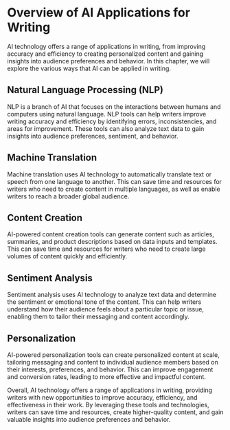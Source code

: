 Overview of AI Applications for Writing
==============================================================================================

AI technology offers a range of applications in writing, from improving accuracy and efficiency to creating personalized content and gaining insights into audience preferences and behavior. In this chapter, we will explore the various ways that AI can be applied in writing.

Natural Language Processing (NLP)
---------------------------------

NLP is a branch of AI that focuses on the interactions between humans and computers using natural language. NLP tools can help writers improve writing accuracy and efficiency by identifying errors, inconsistencies, and areas for improvement. These tools can also analyze text data to gain insights into audience preferences, sentiment, and behavior.

Machine Translation
-------------------

Machine translation uses AI technology to automatically translate text or speech from one language to another. This can save time and resources for writers who need to create content in multiple languages, as well as enable writers to reach a broader global audience.

Content Creation
----------------

AI-powered content creation tools can generate content such as articles, summaries, and product descriptions based on data inputs and templates. This can save time and resources for writers who need to create large volumes of content quickly and efficiently.

Sentiment Analysis
------------------

Sentiment analysis uses AI technology to analyze text data and determine the sentiment or emotional tone of the content. This can help writers understand how their audience feels about a particular topic or issue, enabling them to tailor their messaging and content accordingly.

Personalization
---------------

AI-powered personalization tools can create personalized content at scale, tailoring messaging and content to individual audience members based on their interests, preferences, and behavior. This can improve engagement and conversion rates, leading to more effective and impactful content.

Overall, AI technology offers a range of applications in writing, providing writers with new opportunities to improve accuracy, efficiency, and effectiveness in their work. By leveraging these tools and technologies, writers can save time and resources, create higher-quality content, and gain valuable insights into audience preferences and behavior.
